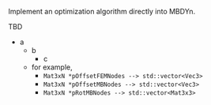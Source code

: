 Implement an optimization algorithm directly into MBDYn.

TBD

- a
    - b
        - c
    - for example,
        - `Mat3xN *pOffsetFEMNodes --> std::vector<Vec3>`
        - `Mat3xN *pOffsetMBNodes --> std::vector<Vec3>`
        - `Mat3xN *pRotMBNodes --> std::vector<Mat3x3>`
  
